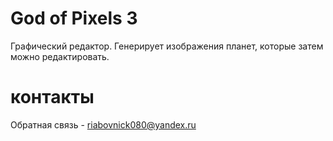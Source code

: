 # God of Pixels 3
Графический редактор. 
Генерирует изображения планет, которые затем можно редактировать.
# контакты
Обратная связь - riabovnick080@yandex.ru
